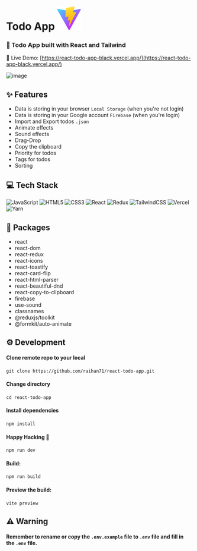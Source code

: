 <h1>Todo App <img src="/public/vite.svg"></h1>

### 📜 Todo App built with React and Tailwind

🔗 Live Demo: [https://react-todo-app-black.vercel.app/](https://react-todo-app-black.vercel.app/)

![image](https://user-images.githubusercontent.com/31585789/214531768-da1abde0-3043-402f-9ac5-48727aa8c1bf.png)


## ✨ Features

- Data is storing in your browser `Local Storage` (when you're not login)
- Data is storing in your Google account `Firebase` (when you're login)
- Import and Export todos `.json`
- Animate effects
- Sound effects
- Drag-Drop
- Copy the clipboard
- Priority for todos
- Tags for todos
- Sorting

## 💻 Tech Stack

![JavaScript](https://img.shields.io/badge/javascript-%23323330.svg?style=for-the-badge&logo=javascript&logoColor=%23F7DF1E)
![HTML5](https://img.shields.io/badge/html5-%23E34F26.svg?style=for-the-badge&logo=html5&logoColor=white)
![CSS3](https://img.shields.io/badge/css3-%231572B6.svg?style=for-the-badge&logo=css3&logoColor=white)
![React](https://img.shields.io/badge/react-%2320232a.svg?style=for-the-badge&logo=react&logoColor=%2361DAFB)
![Redux](https://img.shields.io/badge/redux-%23593d88.svg?style=for-the-badge&logo=redux&logoColor=white)
![TailwindCSS](https://img.shields.io/badge/tailwindcss-%2338B2AC.svg?style=for-the-badge&logo=tailwind-css&logoColor=white)
![Vercel](https://img.shields.io/badge/vercel-%23000000.svg?style=for-the-badge&logo=vercel&logoColor=white)
![Yarn](https://img.shields.io/badge/yarn-%232C8EBB.svg?style=for-the-badge&logo=yarn&logoColor=white)

## 📝 Packages

- react
- react-dom
- react-redux
- react-icons
- react-toastify
- react-card-flip
- react-html-parser
- react-beautiful-dnd
- react-copy-to-clipboard
- firebase
- use-sound
- classnames
- @reduxjs/toolkit
- @formkit/auto-animate

## ⚙️ Development

#### Clone remote repo to your local

```
git clone https://github.com/raihan71/react-todo-app.git
```

#### Change directory

```
cd react-todo-app
```

#### Install dependencies

```
npm install
```

#### Happy Hacking 🎉

```
npm run dev
```

#### Build:

```
npm run build
```

#### Preview the build:

```
vite preview
```

## ⚠️ Warning

#### Remember to rename or copy the `.env.example` file to `.env` file and fill in the `.env` file.
